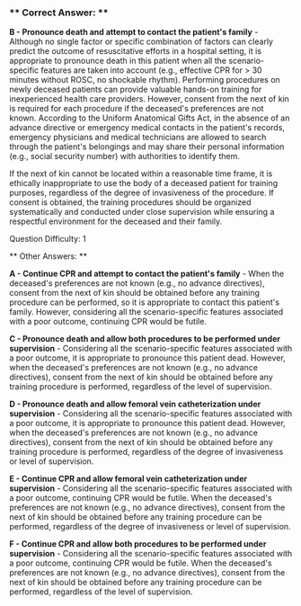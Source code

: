 ### ** Correct Answer: **

**B - Pronounce death and attempt to contact the patient's family** - Although no single factor or specific combination of factors can clearly predict the outcome of resuscitative efforts in a hospital setting, it is appropriate to pronounce death in this patient when all the scenario-specific features are taken into account (e.g., effective CPR for > 30 minutes without ROSC, no shockable rhythm). Performing procedures on newly deceased patients can provide valuable hands-on training for inexperienced health care providers. However, consent from the next of kin is required for each procedure if the deceased's preferences are not known. According to the Uniform Anatomical Gifts Act, in the absence of an advance directive or emergency medical contacts in the patient's records, emergency physicians and medical technicians are allowed to search through the patient's belongings and may share their personal information (e.g., social security number) with authorities to identify them.

If the next of kin cannot be located within a reasonable time frame, it is ethically inappropriate to use the body of a deceased patient for training purposes, regardless of the degree of invasiveness of the procedure. If consent is obtained, the training procedures should be organized systematically and conducted under close supervision while ensuring a respectful environment for the deceased and their family.

Question Difficulty: 1

** Other Answers: **

**A - Continue CPR and attempt to contact the patient's family** - When the deceased's preferences are not known (e.g., no advance directives), consent from the next of kin should be obtained before any training procedure can be performed, so it is appropriate to contact this patient's family. However, considering all the scenario-specific features associated with a poor outcome, continuing CPR would be futile.

**C - Pronounce death and allow both procedures to be performed under supervision** - Considering all the scenario-specific features associated with a poor outcome, it is appropriate to pronounce this patient dead. However, when the deceased's preferences are not known (e.g., no advance directives), consent from the next of kin should be obtained before any training procedure is performed, regardless of the level of supervision.

**D - Pronounce death and allow femoral vein catheterization under supervision** - Considering all the scenario-specific features associated with a poor outcome, it is appropriate to pronounce this patient dead. However, when the deceased's preferences are not known (e.g., no advance directives), consent from the next of kin should be obtained before any training procedure is performed, regardless of the degree of invasiveness or level of supervision.

**E - Continue CPR and allow femoral vein catheterization under supervision** - Considering all the scenario-specific features associated with a poor outcome, continuing CPR would be futile. When the deceased's preferences are not known (e.g., no advance directives), consent from the next of kin should be obtained before any training procedure can be performed, regardless of the degree of invasiveness or level of supervision.

**F - Continue CPR and allow both procedures to be performed under supervision** - Considering all the scenario-specific features associated with a poor outcome, continuing CPR would be futile. When the deceased's preferences are not known (e.g., no advance directives), consent from the next of kin should be obtained before any training procedure can be performed, regardless of the level of supervision.

